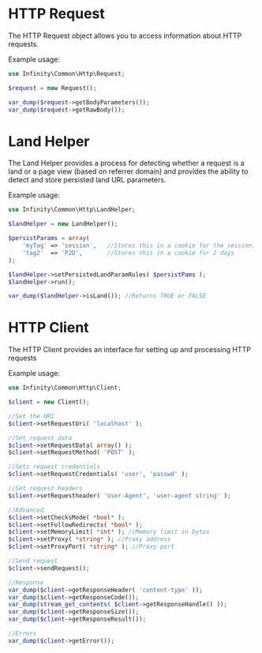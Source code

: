 HTTP Request
=====================

The HTTP Request object allows you to access information about HTTP requests.

Example usage:

```php
use Infinity\Common\Http\Request;

$request = new Request();

var_dump($request->getBodyParameters());
var_dump($request->getRawBody());

```

Land Helper
=====================

The Land Helper provides a process for detecting whether a request is
a land or a page view (based on referrer domain) and provides the ability
to detect and store persisted land URL parameters.

Example usage:

```php
use Infinity\Common\Http\LandHelper;

$landHelper = new LandHelper();

$persistParams = array(
    'myTag' => 'session',   //Stores this in a cookie for the session.
    'tag2'  => 'P2D',       //Stores this in a cookie for 2 days
);

$landHelper->setPersistedLandParamRules( $persistPams );
$landHelper->run();

var_dump($landHelper->isLand()); //Returns TRUE or FALSE

```

HTTP Client
=====================

The HTTP Client provides an interface for setting up and processing HTTP requests

Example usage:

```php
use Infinity\Common\Http\Client;

$client = new Client();

//Set the URI
$client->setRequestUri( 'localhost' );

//Set request data
$client->setRequestData( array() );
$client->setRequestMethod( 'POST' );

//Sets request credentials
$client->setRequestCredentials( 'user', 'passwd' );

//Set request headers
$client->setRequestheader( 'User-Agent', 'user-agent string' );

//Advanced
$client->setChecksMode( *bool* );
$client->setFollowRedirects( *bool* );
$client->setMemoryLimit( *int* ); //Memory limit in bytes
$client->setProxy( *string* ); //Proxy address
$client->setProxyPort( *string* ); //Proxy port

//Send request
$client->sendRequest();

//Response
var_dump($client->getResponseHeader( 'content-type' ));
var_dump($client->getResponseCode());
var_dump(stream_get_contents( $client->getResponseHandle() ));
var_dump($client->getResponseSize());
var_dump($client->getResponseResult());

//Errors
var_dump($client->getError());

```
